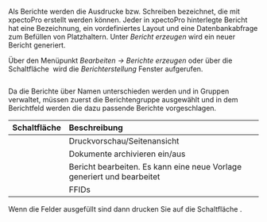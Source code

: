 <!DOCTYPE html>
<html>
<head>
<meta charset="utf-8">
<meta name="viewport" content="width=device-width, initial-scale=1.0">
<title>800_Berichte_erzeugen.md</title>
<link rel="stylesheet" href="https://stackedit.io/res-min/themes/base.css" />
<script type="text/javascript" src="https://cdn.mathjax.org/mathjax/latest/MathJax.js?config=TeX-AMS_HTML"></script>
</head>
<body><div class="container"><p>Als Berichte werden die Ausdrucke bzw. Schreiben bezeichnet, die mit xpectoPro erstellt werden können. Jeder in xpectoPro hinterlegte Bericht hat eine Bezeichnung, ein vordefiniertes Layout und eine Datenbankabfrage zum Befüllen von Platzhaltern. Unter <em>Bericht erzeugen</em> wird ein neuer Bericht generiert. </p>

<p>Über den Menüpunkt  <em>Bearbeiten → Berichte erzeugen</em>  oder über die Schaltfläche <img src="http://xpecto.github.io/docs/img/img_1429027617646.png" alt="" title=""> wird  die <em>Berichterstellung</em> Fenster aufgerufen. </p>

<p><img src="http://xpecto.github.io/docs/img/img_1439379073314.png" alt="" title=""></p>

<p>Da die Berichte über Namen unterschieden werden und in Gruppen verwaltet, müssen zuerst die Berichtengruppe ausgewählt und in dem Berichtfeld werden die dazu passende Berichte vorgeschlagen. </p>

<table>
<thead>
<tr>
  <th>Schaltfläche</th>
  <th align="left">Beschreibung</th>
</tr>
</thead>
<tbody><tr>
  <td><img src="http://xpecto.github.io/docs/img/img_1439381184713.png" alt="" title=""></td>
  <td align="left">Druckvorschau/Seitenansicht</td>
</tr>
<tr>
  <td><img src="http://xpecto.github.io/docs/img/img_1439381119609.png" alt="" title=""></td>
  <td align="left">Dokumente archivieren ein/aus</td>
</tr>
<tr>
  <td><img src="http://xpecto.github.io/docs/img/img_1439381347699.png" alt="" title=""></td>
  <td align="left">Bericht bearbeiten. Es kann eine neue Vorlage generiert und bearbeitet</td>
</tr>
<tr>
  <td><img src="http://xpecto.github.io/docs/img/img_1439381384906.png" alt="" title=""></td>
  <td align="left">FFIDs</td>
</tr>
</tbody></table>


<p>Wenn die Felder ausgefüllt sind dann drucken Sie auf die Schaltfläche <img src="http://xpecto.github.io/docs/img/img_1435072419471.png" alt="" title="">. </p>

<p><img src="http://xpecto.github.io/docs/img/img_1439387007944.png" alt="" title=""></p></div></body>
</html>